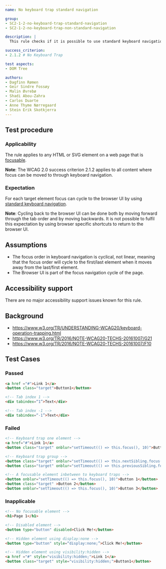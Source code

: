 ```yaml
---
name: No keyboard trap standard navigation

group:
- SC2-1-2-no-keyboard-trap-standard-navigation
- SC2-1-2-no-keyboard-trap-non-standard-navigation

description: |
  This rule checks if it is possible to use standard keyboard navigation to navigate through all content on a web page without becoming trapped in any element.

success_criterion: 
- 2.1.2 # No Keyboard Trap

test aspects:
- DOM Tree

authors:
- Dagfinn Rømen
- Geir Sindre Fossøy
- Malin Øvrebø
- Shadi Abou-Zahra
- Carlos Duarte
- Anne Thyme Nørregaard
- Stein Erik Skotkjerra
---
```


## Test procedure

### Applicability

The rule applies to any HTML or SVG element on a web page that is [focusable][].

**Note**: The WCAG 2.0 success criterion 2.1.2 applies to all content where focus can be moved to through keyboard navigation.

### Expectation

For each target element focus can cycle to the browser UI by using [standard keyboard navigation][].

**Note**: Cycling back to the browser UI can be done both by moving forward through the tab order and by moving backwards. It is not possible to fulfil this expectation by using browser specific shortcuts to return to the browser UI.

## Assumptions

- The focus order in keyboard navigation is cyclical, not linear, meaning that the focus order will cycle to the first/last element when it moves away from the last/first element.
- The Browser UI is part of the focus navigation cycle of the page.

## Accessibility support

There are no major accessibility support issues known for this rule.

## Background

- https://www.w3.org/TR/UNDERSTANDING-WCAG20/keyboard-operation-trapping.html
- https://www.w3.org/TR/2016/NOTE-WCAG20-TECHS-20161007/G21
- https://www.w3.org/TR/2016/NOTE-WCAG20-TECHS-20161007/F10

## Test Cases

### Passed

```html
<a href ="#">Link 1</a>
<button class="target">Button1</button>
```

```html
<!-- Tab index 1 -->
<div tabindex=“1”>Text</div>
```

```html
<!-- Tab index -1 -->
<div tabindex=“-1”>Text</div>
```

### Failed

```html
<!-- Keyboard trap one element -->
<a href="#">Link 1</a>
<button class="target" onblur="setTimeout(() => this.focus(), 10)">Button1</button>
```

```html
<!-- Keyboard trap group -->
<button class="target" onblur="setTimeout(() => this.nextSibling.focus(), 10)">Button1</button>
<button class="target" onblur="setTimeout(() => this.previousSibling.focus(), 10)">Button2</button>
```

```html
<!-- A focusable element inbetween to keyboard traps -->
<button onblur="setTimeout(() => this.focus(), 10)">Button 1</button>
<button class="target" >Button 2</button>
<button onblur="setTimeout(() => this.focus(), 10)">Button 3</button>
```

### Inapplicable

```html
<!-- No focusable element -->
<h1>Page 1</h1>
```

```html
<!-- Disabled element -->
<button type="button" disabled>Click Me!</button>
```

```html
<!-- Hidden element using display:none -->
<button type="button" style=“display:none;”>Click Me!</button>
```

```html
<!-- Hidden element using visibility:hidden -->
<a href ="#" style="visibility:hidden;">Link 1</a>
<button class="target" style="visibility:hidden;">Button1</button>
```

[focusable]: ../pages/algorithms/focusable.html
[standard keyboard navigation]: ../pages/algorithms/standard-keyboard-navigation.html
